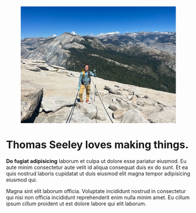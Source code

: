

<figure><img  alt="Thomas standing on top of Half Dome in Yosemite National Park." loading="lazy" src="/assets/images/thomas.webp"></figure>


# Thomas Seeley loves making things.

**Do fugiat adipisicing** laborum et culpa ut dolore esse pariatur eiusmod. Eu aute minim consectetur aute velit id aliqua consequat duis ex do sunt. Et ea quis nostrud laboris cupidatat ut duis eiusmod elit magna tempor adipisicing eiusmod qui.

 Magna sint elit laborum officia. Voluptate incididunt nostrud in consectetur qui nisi non officia incididunt reprehenderit enim nulla minim amet. Eu cillum ipsum cillum proident ut est dolore labore qui elit laborum.